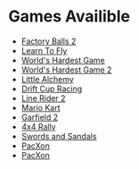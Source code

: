 <h1>Games Availible</h1>

<ul>
    <li><a href="/play/factory-balls-2.html">Factory Balls 2</a></li>
    <li><a href="/play/learn-to-fly.html">Learn To Fly</a></li>
    <li><a href="/play/worlds-hardest-game.html">World's Hardest Game</a></li>
    <li><a href="/play/worlds-hardest-game-2.html">World's Hardest Game 2</a></li>
    <li><a href="/play/little-alchemy.html">Little Alchemy</a></li>
    <li><a href="/play/drift-cup-racing.html">Drift Cup Racing</a></li>
    <li><a href="/play/line-rider-2.html">Line Rider 2</a></li>
    <li><a href="/play/mario-kart.html">Mario Kart</a></li>
    <li><a href="/play/garfield-creator.html">Garfield 2</a></li>
    <li><a href="/play/4x4-rally.html">4x4 Rally</a></li>
    <li><a href="/play/swords-and-sandals.html">Swords and Sandals</a></li>
    <li><a href="/play/pacxon.html">PacXon</a></li>
    <li><a href="/play/interactive-buddy.html">PacXon</a></li>
</ul>
